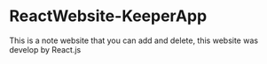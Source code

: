 # ReactWebsite-KeeperApp
This is a note website that you can add and delete, this website was develop by React.js
